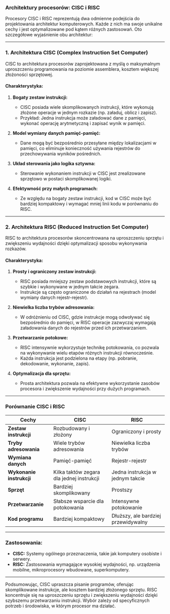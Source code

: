 ### Architektury procesorów: CISC i RISC

Procesory CISC i RISC reprezentują dwa odmienne podejścia do projektowania architektur komputerowych. Każde z nich ma swoje unikalne cechy i jest optymalizowane pod kątem różnych zastosowań. Oto szczegółowe wyjaśnienie obu architektur:

---

### **1. Architektura CISC (Complex Instruction Set Computer)**

CISC to architektura procesorów zaprojektowana z myślą o maksymalnym uproszczeniu programowania na poziomie assemblera, kosztem większej złożoności sprzętowej.

#### **Charakterystyka:**
1. **Bogaty zestaw instrukcji:**
   - CISC posiada wiele skomplikowanych instrukcji, które wykonują złożone operacje w jednym rozkazie (np. załaduj, oblicz i zapisz).
   - Przykład: Jedna instrukcja może załadować dane z pamięci, wykonać operację arytmetyczną i zapisać wynik w pamięci.

2. **Model wymiany danych pamięć-pamięć:**
   - Dane mogą być bezpośrednio przesyłane między lokalizacjami w pamięci, co eliminuje konieczność używania rejestrów do przechowywania wyników pośrednich.

3. **Układ sterowania jako logika sztywna:**
   - Sterowanie wykonaniem instrukcji w CISC jest zrealizowane sprzętowo w postaci skomplikowanej logiki.

4. **Efektywność przy małych programach:**
   - Ze względu na bogaty zestaw instrukcji, kod w CISC może być bardziej kompaktowy i wymagać mniej linii kodu w porównaniu do RISC.

---

### **2. Architektura RISC (Reduced Instruction Set Computer)**

RISC to architektura procesorów skoncentrowana na uproszczeniu sprzętu i zwiększeniu wydajności dzięki optymalizacji sposobu wykonywania rozkazów.

#### **Charakterystyka:**
1. **Prosty i ograniczony zestaw instrukcji:**
   - RISC posiada mniejszy zestaw podstawowych instrukcji, które są szybkie i wykonywane w jednym takcie zegara.
   - Instrukcje są często ograniczone do działań na rejestrach (model wymiany danych rejestr-rejestr).

2. **Niewielka liczba trybów adresowania:**
   - W odróżnieniu od CISC, gdzie instrukcje mogą odwoływać się bezpośrednio do pamięci, w RISC operacje zazwyczaj wymagają załadowania danych do rejestrów przed ich przetwarzaniem.

3. **Przetwarzanie potokowe:**
   - RISC intensywnie wykorzystuje technikę potokowania, co pozwala na wykonywanie wielu etapów różnych instrukcji równocześnie.
   - Każda instrukcja jest podzielona na etapy (np. pobranie, dekodowanie, wykonanie, zapis).

4. **Optymalizacja dla sprzętu:**
   - Prosta architektura pozwala na efektywne wykorzystanie zasobów procesora i zwiększenie wydajności przy dużych programach.

---

### **Porównanie CISC i RISC**

| **Cechy**            | **CISC**                                      | **RISC**                              |
|-----------------------|-----------------------------------------------|---------------------------------------|
| **Zestaw instrukcji** | Rozbudowany i złożony                        | Ograniczony i prosty                  |
| **Tryby adresowania** | Wiele trybów adresowania                     | Niewielka liczba trybów               |
| **Wymiana danych**    | Pamięć-pamięć                                | Rejestr-rejestr                       |
| **Wykonanie instrukcji** | Kilka taktów zegara dla jednej instrukcji   | Jedna instrukcja w jednym takcie      |
| **Sprzęt**            | Bardziej skomplikowany                       | Prostszy                              |
| **Przetwarzanie**     | Słabsze wsparcie dla potokowania             | Intensywne potokowanie                |
| **Kod programu**      | Bardziej kompaktowy                          | Dłuższy, ale bardziej przewidywalny   |

---

### **Zastosowania:**
- **CISC:** Systemy ogólnego przeznaczenia, takie jak komputery osobiste i serwery.
- **RISC:** Zastosowania wymagające wysokiej wydajności, np. urządzenia mobilne, mikroprocesory wbudowane, superkomputery.

---

Podsumowując, CISC upraszcza pisanie programów, oferując skomplikowane instrukcje, ale kosztem bardziej złożonego sprzętu. RISC koncentruje się na uproszczeniu sprzętu i zwiększeniu wydajności dzięki szybszemu przetwarzaniu instrukcji. Wybór zależy od specyficznych potrzeb i środowiska, w którym procesor ma działać.